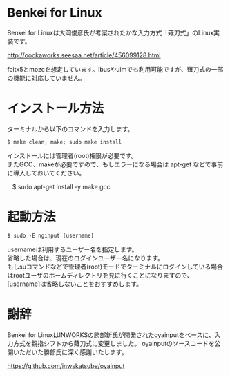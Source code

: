 # Benkei for Linux

Benkei for Linuxは大岡俊彦氏が考案されたかな入力方式「薙刀式」のLinux実装です。

http://oookaworks.seesaa.net/article/456099128.html

fcitx5とmozcを想定しています。ibusやuimでも利用可能ですが、薙刀式の一部の機能に対応していません。

# インストール方法
  
ターミナルから以下のコマンドを入力します。

    $ make clean; make; sudo make install

インストールには管理者(root)権限が必要です。  
またGCC、makeが必要ですので、もしエラーになる場合は apt-get などで事前に導入しておいてください。

    $ sudo apt-get install -y make gcc


# 起動方法

    $ sudo -E nginput [username]

usernameは利用するユーザー名を指定します。  
省略した場合は、現在のログインユーザー名になります。  
もしsuコマンドなどで管理者(root)モードでターミナルにログインしている場合はrootユーザのホームディレクトリを見に行くことになりますので、[username]は省略しないことをおすすめします。

# 謝辞

Benkei for LinuxはINWORKSの勝部新氏が開発されたoyainputをベースに、入力方式を親指シフトから薙刀式に変更しました。
oyainputのソースコードを公開いただいた勝部氏に深く感謝いたします。

https://github.com/inwskatsube/oyainput
